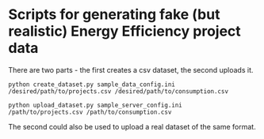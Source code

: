 Scripts for generating fake (but realistic) Energy Efficiency project data
==========================================================================

There are two parts - the first creates a csv dataset, the second uploads it.

    python create_dataset.py sample_data_config.ini /desired/path/to/projects.csv /desired/path/to/consumption.csv

    python upload_dataset.py sample_server_config.ini /path/to/projects.csv /path/to/consumption.csv

The second could also be used to upload a real dataset of the same format.
